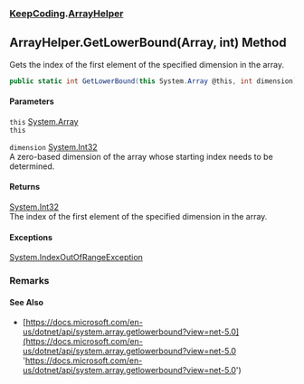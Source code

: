 ### [KeepCoding](KeepCoding.md 'KeepCoding').[ArrayHelper](KeepCoding_ArrayHelper.md 'KeepCoding.ArrayHelper')
## ArrayHelper.GetLowerBound(Array, int) Method
Gets the index of the first element of the specified dimension in the array.  
```csharp
public static int GetLowerBound(this System.Array @this, int dimension);
```
#### Parameters
<a name='KeepCoding_ArrayHelper_GetLowerBound(System_Array_int)_this'></a>
`this` [System.Array](https://docs.microsoft.com/en-us/dotnet/api/System.Array 'System.Array')  
`this`
  
<a name='KeepCoding_ArrayHelper_GetLowerBound(System_Array_int)_dimension'></a>
`dimension` [System.Int32](https://docs.microsoft.com/en-us/dotnet/api/System.Int32 'System.Int32')  
A zero-based dimension of the array whose starting index needs to be determined.
  
#### Returns
[System.Int32](https://docs.microsoft.com/en-us/dotnet/api/System.Int32 'System.Int32')  
The index of the first element of the specified dimension in the array.
#### Exceptions
[System.IndexOutOfRangeException](https://docs.microsoft.com/en-us/dotnet/api/System.IndexOutOfRangeException 'System.IndexOutOfRangeException')  
### Remarks
#### See Also
- [https://docs.microsoft.com/en-us/dotnet/api/system.array.getlowerbound?view=net-5.0](https://docs.microsoft.com/en-us/dotnet/api/system.array.getlowerbound?view=net-5.0 'https://docs.microsoft.com/en-us/dotnet/api/system.array.getlowerbound?view=net-5.0')
